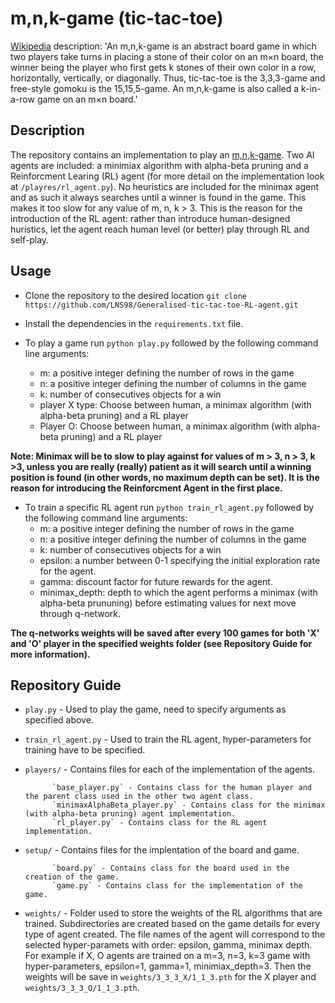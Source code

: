 # m,n,k-game (tic-tac-toe)

[Wikipedia](https://en.wikipedia.org/wiki/M,n,k-game) description: 
'An m,n,k-game is an abstract board game in which two players take turns in placing a stone of their color on an m×n board, the winner being the player who first gets k stones of their own color in a row, horizontally, vertically, or diagonally. Thus, tic-tac-toe is the 3,3,3-game and free-style gomoku is the 15,15,5-game. An m,n,k-game is also called a k-in-a-row game on an m×n board.'                 

## Description 

The repository contains an implementation to play an [m,n,k-game](https://en.wikipedia.org/wiki/M,n,k-game). Two AI agents are included: a minimiax algorithm with alpha-beta pruning and a Reinforcment Learing (RL) agent (for more detail on the implementation look at `/playres/rl_agent.py`). 
No heuristics are included for the minimax agent and as such it always searches until a winner is found in the game. This makes it too slow for any value of m, n, k > 3. This is the reason for the introduction of the RL agent: rather than introduce human-designed huristics, let the agent reach human level (or better) play through RL and self-play.


## Usage


- Clone the repository to the desired location `git clone https://github.com/LNS98/Generalised-tic-tac-toe-RL-agent.git`

- Install the dependencies in the `requirements.txt` file. 

- To play a game run `python play.py` followed by the following command line arguments:
    - m: a positive integer defining the number of rows in the game
    - n: a positive integer defining the number of columns in the game
    - k: number of consecutives objects for a win 
    - player X type: Choose between human, a minimax algorithm (with alpha-beta pruning) and a RL player 
    - Player O: Choose between human, a minimax algorithm (with alpha-beta pruning) and a RL player

<strong> Note: Minimax will be to slow to play against for values of m > 3, n > 3, k >3, unless you are really (really) patient as it will search until a winning position is found (in other words, no maximum depth can be set). It is the reason for introducing the Reinforcment Agent in the first place. </strong>


- To train a specific RL agent run `python train_rl_agent.py` followed by the following command line arguments:
    - m: a positive integer defining the number of rows in the game
    - n: a positive integer defining the number of columns in the game
    - k: number of consecutives objects for a win 
    - epsilon: a number between 0-1 specifying the initial exploration rate for the agent. 
    - gamma: discount factor for future rewards for the agent. 
    - minimax_depth: depth to which the agent performs a minimax (with alpha-beta prununing) before estimating values for next move through q-network.

<strong> The q-networks weights will be saved after every 100 games for both 'X' and 'O' player in the specified weights folder (see Repository Guide for more information). </strong>
 
## Repository Guide 

- `play.py` - Used to play the game, need to specify arguments as specified above. 

- `train_rl_agent.py` - Used to train the RL agent, hyper-parameters for training have to be specified.

- `players/` - Contains files for each of the implementation of the agents.
           
            `base_player.py` - Contains class for the human player and the parent class used in the other two agent class.
            `minimaxAlphaBeta_player.py` - Contains class for the minimax (with alpha-beta pruning) agent implementation.
            `rl_player.py` - Contains class for the RL agent implementation.
            
- `setup/` - Contains files for the implentation of the board and game.
           
            `board.py` - Contains class for the board used in the creation of the game.
            `game.py` - Contains class for the implementation of the game.  

- `weights/` - Folder used to store the weights of the RL algorithms that are trained. Subdirectories are created based on the game details for every type of agent created. The file names of the agent will correspond to the selected hyper-paramets with order: epsilon, gamma, minimax depth. For example if X, O agents are trained on a m=3, n=3, k=3 game with hyper-parameters, epsilon=1, gamma=1, minimiax_depth=3. Then the weights will be save in `weights/3_3_3_X/1_1_3.pth` for the X player and `weights/3_3_3_O/1_1_3.pth`.
